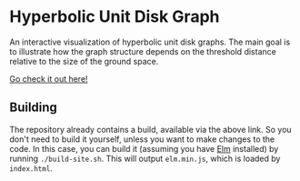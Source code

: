 # Hyperbolic Unit Disk Graph #

An interactive visualization of hyperbolic unit disk graphs.  The main
goal is to illustrate how the graph structure depends on the threshold
distance relative to the size of the ground space.

[Go check it out here!](https://thobl.github.io/hyperbolic-unit-disk-graph/)

## Building ##

The repository already contains a build, available via the above link.
So you don't need to build it yourself, unless you want to make
changes to the code.  In this case, you can build it (assuming you
have [Elm](https://elm-lang.org/) installed) by running
`./build-site.sh`.  This will output `elm.min.js`, which is loaded by
`index.html`.
